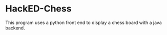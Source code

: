 # HackED-Chess
 
This program uses a python front end to display a chess board with a java backend.
